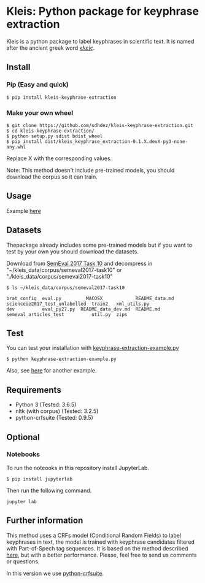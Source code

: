 # Kleis: Python package for keyphrase extraction

Kleis is a python package to label keyphrases in scientific text. It is named after the ancient greek word [κλείς](https://en.wiktionary.org/w/index.php?title=%CE%BA%CE%BB%CE%B5%CE%AF%CF%82).
## Install 

### Pip (Easy and quick)

```
$ pip install kleis-keyphrase-extraction
```

### Make your own wheel

```
$ git clone https://github.com/sdhdez/kleis-keyphrase-extraction.git
$ cd kleis-keyphrase-extraction/
$ python setup.py sdist bdist_wheel
$ pip install dist/kleis_keyphrase_extraction-0.1.X.devX-py3-none-any.whl
```
Replace X with the corresponding values.

Note: This method doesn't include pre-trained models, you should download the corpus so it can train.

## Usage 

Example [here](https://github.com/sdhdez/kleis-keyphrase-extraction/blob/r0.1.2/notebooks/minimal-example.ipynb)


## Datasets

Thepackage already includes some pre-trained models but if you want to test by your own you should download the datasets. 

Download from [SemEval 2017 Task 10](https://scienceie.github.io/resources.html) and decompress in "~/kleis_data/corpus/semeval2017-task10" or "./kleis_data/corpus/semeval2017-task10"

```
$ ls ~/kleis_data/corpus/semeval2017-task10

brat_config  eval.py       __MACOSX            README_data.md  scienceie2017_test_unlabelled  train2   xml_utils.py
dev          eval_py27.py  README_data_dev.md  README.md       semeval_articles_test          util.py  zips
```

## Test

You can test your installation with [keyphrase-extraction-example.py](https://github.com/sdhdez/kleis-keyphrase-extraction/blob/master/keyphrase-extraction-example.py)

```
$ python keyphrase-extraction-example.py
```

Also, see [here](https://github.com/sdhdez/kleis-keyphrase-extraction/blob/r0.1.2/notebooks/Keyphrase_extraction.ipynb) for another example.


## Requirements 

 - Python 3 (Tested: 3.6.5)
 - nltk (with corpus) (Tested: 3.2.5)
 - python-crfsuite (Tested: 0.9.5)
 
## Optional

### Notebooks

To run the noteooks in this repository install JupyterLab.

```
$ pip install jupyterlab
```

Then run the following command. 

```
jupyter lab
```

## Further information

This method uses a CRFs model (Conditional Random Fields) to label keyphrases in text, the model is trained with keyphrase candidates filtered with Part-of-Spech tag sequences. It is based on the method described [here](https://www.aclweb.org/anthology/S17-2174/), but with a better performance. Please, feel free to send us comments or questions.

In this version we use [python-crfsuite](https://github.com/scrapinghub/python-crfsuite). 
